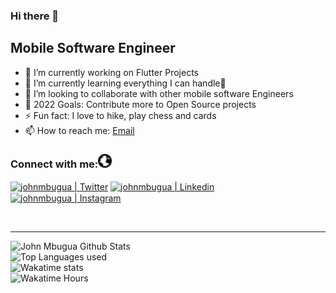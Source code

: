 
### Hi there 👋
## Mobile Software Engineer
- 🔭 I’m currently working on Flutter Projects
- 🌱 I’m currently learning everything  I can handle🤣
- 👯 I’m looking to collaborate with other mobile software Engineers
- 🥅 2022 Goals: Contribute more to Open Source projects
- ⚡ Fun fact: I love to hike, play chess and cards
- 📫 How to reach me: [Email][email]

### Connect with me:[<img alt="johnmbugua | website" width="22px" src="https://raw.githubusercontent.com/iconic/open-iconic/master/svg/globe.svg" />][website]
[<img align="center" alt="johnmbugua | Twitter" width="22px" src="https://cdn.jsdelivr.net/npm/simple-icons@3/icons/twitter.svg" />][twitter]
[<img align="center" alt="johnmbugua | Linkedin" width="22px" src="https://cdn.jsdelivr.net/npm/simple-icons@3/icons/linkedin.svg" />][linkedin]
[<img align="center" alt="johnmbugua | Instagram" width="22px" src="https://cdn.jsdelivr.net/npm/simple-icons@v3/icons/instagram.svg" />][instagram]

<br/>

---

<img align="left" alt="John Mbugua Github Stats" src="https://github-readme-stats.vercel.app/api?username=johnniembugua&show_icons=true&hide_border=true&count_private=true&theme=radical" />
<br/>




<img align="left" alt="Top Languages used" src="https://github-readme-stats.vercel.app/api/top-langs?username=johnniembugua&show_icons=true&hide_border=true&count_private=true&theme=radical&layout=compact" />
<br/>


<img align="left" alt="Wakatime stats" src="https://github-readme-stats.vercel.app/api/wakatime?username=@johnmbugua&show_icons=true&hide_border=true&count_private=true&theme=radical&layout=compact" />

<br/>
<img align="left" alt="Wakatime Hours" src="https://wakatime.com/badge/user/9e0d8b31-006a-43ea-86eb-b1338315d592.svg"/>
<br/>


[email]: https://johnniendungu321@gmail.com
[website]: https://johnmbugua.netlify.app/
[twitter]:https://twitter.com/johnniendungu
[instagram]:https://www.instagram.com/jonniembugua/
[linkedin]: https://linkedin.com/in/john-mbugua-a50864204/



<!--
**johnniembugua/johnniembugua** is a ✨ _special_ ✨ repository because its `README.md` (this file) appears on your GitHub profile.

Here are some ideas to get you started:

- 🔭 I’m currently working on ...
- 🌱 I’m currently learning ...
- 👯 I’m looking to collaborate on ...
- 🤔 I’m looking for help with ...
- 💬 Ask me about ...
- 📫 How to reach me: ...
- ![Screenshot (80)](https://user-images.githubusercontent.com/48179354/129418438-2d7be7b9-c071-43e8-adbb-4719b79e5d57.png)
- 😄 Pronouns: ...
- ⚡ Fun fact: ...
-->

